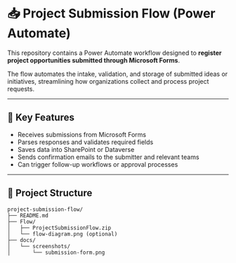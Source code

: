# 📥 Project Submission Flow (Power Automate)

This repository contains a Power Automate workflow designed to **register project opportunities submitted through Microsoft Forms**.

The flow automates the intake, validation, and storage of submitted ideas or initiatives, streamlining how organizations collect and process project requests.

---

## 🧩 Key Features

- Receives submissions from Microsoft Forms
- Parses responses and validates required fields
- Saves data into SharePoint or Dataverse
- Sends confirmation emails to the submitter and relevant teams
- Can trigger follow-up workflows or approval processes

---

## 📂 Project Structure

```text
project-submission-flow/
├── README.md
├── Flow/
│   ├── ProjectSubmissionFlow.zip
│   └── flow-diagram.png (optional)
├── docs/
│   └── screenshots/
│       └── submission-form.png
